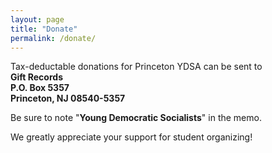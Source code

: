 ```yaml
---
layout: page
title: "Donate"
permalink: /donate/
---
```


Tax-deductable donations for Princeton YDSA can be sent to  
**Gift Records  
P.O. Box 5357  
Princeton, NJ 08540-5357**

Be sure to note "**Young Democratic Socialists**" in the memo.

We greatly appreciate your support for student organizing!
